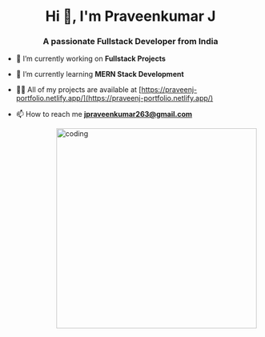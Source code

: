 <h1 align="center">Hi 👋, I'm Praveenkumar J</h1>
<h3 align="center">A passionate Fullstack Developer from India</h3>

- 🔭 I’m currently working on **Fullstack Projects**

- 🌱 I’m currently learning **MERN Stack Development**

- 👨‍💻 All of my projects are available at [https://praveenj-portfolio.netlify.app/](https://praveenj-portfolio.netlify.app/)

- 📫 How to reach me **jpraveenkumar263@gmail.com**

<img align="right" alt="coding" width="400" src="https://user-images.githubusercontent.com/55389276/140866485-8fb1c876-9a8f-4d6a-98dc-08c4981eaf70.gif">
